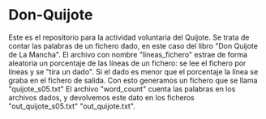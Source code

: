 # Don-Quijote
Este es el repositorio para la actividad voluntaria del Quijote. Se trata de contar las palabras de un fichero dado, en este caso del libro "Don Quijote de La Mancha". 
El archivo con nombre "lineas_fichero" estrae de forma aleatoria un porcentaje de las líneas de un fichero: se lee el fichero por líneas y se "tira un dado". Si el dado es menor que el porcentaje la línea se graba en el fichero de salida. Con esto generamos un fichero que se llama "quijote_s05.txt"
El archivo "word_count" cuenta las palabras en los archivos dados, y devolvemos este dato en los ficheros "out_quijote_s05.txt" "out_quijote.txt".
